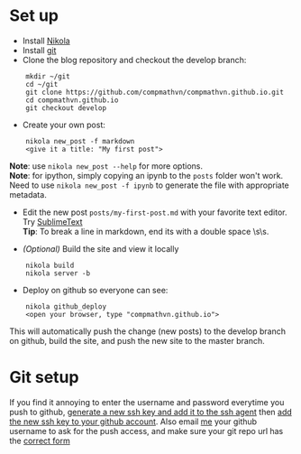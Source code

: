 <!-- 
.. title: Blog instructions
.. slug: blog-instructions
.. date: 2016-02-22 02:20:00 UTC-05:00
.. tags: 
.. category: 
.. link: 
.. description: 
.. type: text
-->

# Set up
- Install [Nikola](https://getnikola.com/)
- Install [git](https://desktop.github.com/)
- Clone the blog repository and checkout the develop branch:
```
    mkdir ~/git
    cd ~/git
    git clone https://github.com/compmathvn/compmathvn.github.io.git
    cd compmathvn.github.io
    git checkout develop
```
- Create your own post:  
```
    nikola new_post -f markdown
    <give it a title: "My first post">
```
__Note__: use ```nikola new_post --help``` for more options.  
__Note__: for ipython, simply copying an ipynb to the ```posts``` folder won't work. Need to use ```nikola new_post -f ipynb``` to generate the file with appropriate metadata.
<!-- TEASER_END -->

- Edit the new post ```posts/my-first-post.md``` with your favorite text editor. Try [SublimeText](https://www.sublimetext.com/)  
__Tip__: To break a line in markdown, end its with a double space \s\s.

- *(Optional)* Build the site and view it locally
```
    nikola build
    nikola server -b
```
- Deploy on github so everyone can see:
```
    nikola github_deploy
    <open your browser, type "compmathvn.github.io">
```
This will automatically push the change (new posts) to the develop branch on github, build the site, and push the new site to the master branch.

# Git setup
If you find it annoying to enter the username and password everytime you push to github, [generate a new ssh key and add it to the ssh agent](https://help.github.com/articles/generating-a-new-ssh-key-and-adding-it-to-the-ssh-agent/) then [add the new ssh key to your github account](https://help.github.com/articles/adding-a-new-ssh-key-to-your-github-account/). Also email [me](comp.math.vn@gmail.com) your github username to ask for the push access, and make sure your git repo url has the [correct form](http://stackoverflow.com/a/20982361)
